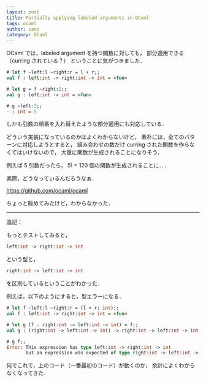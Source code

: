 ```yaml
---
layout: post
title: Partially applying labeled arguments in OCaml
tags: ocaml
author: sano
category: OCaml
---
```


OCaml では，labeled argument を持つ関数に対しても，
部分適用できる（curring されている？）
ということに気がつきました．

```ocaml
# let f ~left:l ~right:r = l + r;;
val f : left:int -> right:int -> int = <fun>

# let g = f ~right:2;;
val g : left:int -> int = <fun>

# g ~left:3;;
- : int = 5
```

しかも引数の順番を入れ替えたような部分適用にも対応している．

どういう実装になっているのかはよくわからないけど，
素朴には，全てのパターンに対応しようとすると，
組み合わせの数だけ curring された関数を作らなくてはいけないので，
大量に関数が生成されることになりそう．

例えば 5 引数だったら， 5! = 120 個の関数が生成されることに．．．

実際，どうなっているんだろうなぁ．

<https://github.com/ocaml/ocaml>

ちょっと眺めてみたけど，わからなかった．

---

追記：

もっとテストしてみると，

```ocaml
left:int -> right:int -> int
```

という型と，

```ocaml
right:int -> left:int -> int
```

を区別しているということがわかった．

例えば，以下のようにすると，型エラーになる．

```ocaml
# let f ~left:l ~right:r = (l + r: int);;
val f : left:int -> right:int -> int = <fun>

# let g (f : right:int -> left:int -> int) = f;;
val g : (right:int -> left:int -> int) -> right:int -> left:int -> int = <fun>

# g f;;
Error: This expression has type left:int -> right:int -> int
       but an expression was expected of type right:int -> left:int -> int
```

何でこれで，上のコード（一番最初のコード）が動くのか，
余計によくわからなくなってきた．
